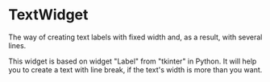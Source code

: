 # TextWidget
The way of creating text labels with fixed width and, as a result, with several lines.

This widget is based on widget "Label" from "tkinter" in Python. It will help you to create a text with line break, if the text's width is more than you want.
